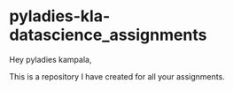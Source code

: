 # pyladies-kla-datascience_assignments

Hey pyladies kampala,

This is a repository I have created for all your assignments.
